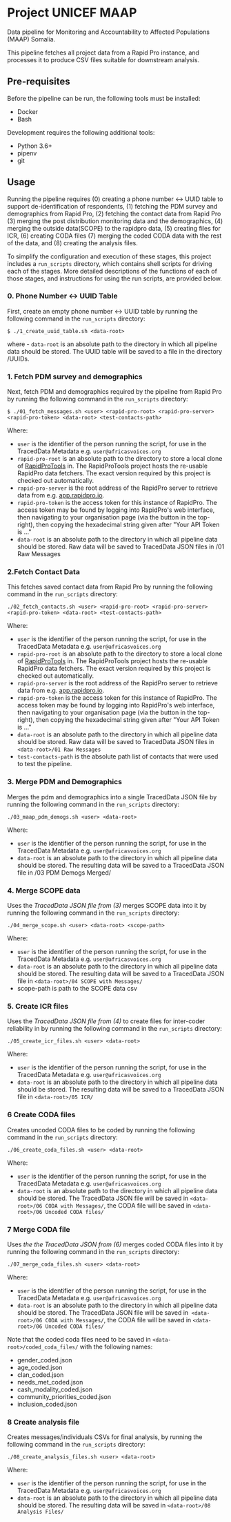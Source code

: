 # Project UNICEF MAAP
Data pipeline for Monitoring and Accountability to Affected Populations (MAAP) Somalia.


This pipeline fetches all project data from a Rapid Pro instance, and processes it to produce CSV files suitable for downstream analysis.

## Pre-requisites
Before the pipeline can be run, the following tools must be installed:
- Docker
- Bash

Development requires the following additional tools:
- Python 3.6+
- pipenv
- git
## Usage
Running the pipeline requires (0) creating a phone number <-> UUID table to support de-identification of respondents, (1) fetching the PDM survey and demographics from Rapid Pro, (2) fetching the contact data from Rapid Pro (3) merging the post distribution monitoring data and the demographics, (4) merging the outside data(SCOPE) to the rapidpro data, (5) creating files for ICR, (6) creating CODA files (7) merging the coded CODA data with the rest of the data, and (8) creating the analysis files.

To simplify the configuration and execution of these stages, this project includes a `run_scripts` directory, which contains shell scripts for driving each of the stages. More detailed descriptions of the functions of each of those stages, and instructions for using the run scripts, are provided below.

### 0. Phone Number <-> UUID Table
First, create an empty phone number <-> UUID table by running the following command in the `run_scripts` directory:
```
$ ./1_create_uuid_table.sh <data-root> 
```

where - `data-root` is an absolute path to the directory in which all pipeline data should be stored. The UUID table will be saved to a file in the directory <data-root>/UUIDs.

### 1. Fetch PDM survey and demographics
Next, fetch PDM and demographics required by the pipeline from Rapid Pro by running the following command in the `run_scripts` directory:
```
$ ./01_fetch_messages.sh <user> <rapid-pro-root> <rapid-pro-server> 
<rapid-pro-token> <data-root> <test-contacts-path>
```

Where:
- `user` is the identifier of the person running the script, for use in the TracedData Metadata e.g. `user@africasvoices.org`
- `rapid-pro-root` is an absolute path to the directory to store a local clone of [RapidProTools](https://github.com/AfricasVoices/RapidProTools) in. The RapidProTools project hosts the re-usable RapidPro data fetchers. The exact version required by this project is checked out automatically.
- `rapid-pro-server` is the root address of the RapidPro server to retrieve data from e.g. [app.rapidpro.io](https://app.rapidpro.io).
- `rapid-pro-token` is the access token for this instance of RapidPro. The access token may be found by logging into RapidPro's web interface, then navigating to your organisation page (via the button in the top-right), then copying the hexadecimal string given after "Your API Token is ..."
- `data-root` is an absolute path to the directory in which all pipeline data should be stored. Raw data will be saved to TracedData JSON files in <data-root>/01 Raw Messages

### 2.Fetch Contact Data
This fetches saved contact data from Rapid Pro by running the following command in the `run_scripts` directory:
```
./02_fetch_contacts.sh <user> <rapid-pro-root> <rapid-pro-server> <rapid-pro-token> <data-root> <test-contacts-path>
```

Where:
- `user` is the identifier of the person running the script, for use in the TracedData Metadata e.g. `user@africasvoices.org`
- `rapid-pro-root` is an absolute path to the directory to store a local clone of [RapidProTools](https://github.com/AfricasVoices/RapidProTools) in. The RapidProTools project hosts the re-usable RapidPro data fetchers. The exact version required by this project is checked out automatically.
 - `rapid-pro-server` is the root address of the RapidPro server to retrieve data from e.g. [app.rapidpro.io]( https://app.rapidpro.io).
- `rapid-pro-token` is the access token for this instance of RapidPro. The access token may be found by logging into RapidPro's web interface, then navigating to your organisation page (via the button in the top-right), then copying the hexadecimal string given after "Your API Token is ..."
- `data-root` is an absolute path to the directory in which all pipeline data should be stored. Raw data will be saved to TracedData JSON files in `<data-root>/01 Raw Messages`
- `test-contacts-path` is the absolute path list of contacts that were used to test the pipeline.

### 3. Merge PDM and Demographics
Merges the pdm and demographics into a single TracedData JSON file by running the following command in the `run_scripts` directory:
```
./03_maap_pdm_demogs.sh <user> <data-root>
```

Where:
- `user` is the identifier of the person running the script, for use in the TracedData Metadata e.g. `user@africasvoices.org`
- `data-root` is an absolute path to the directory in which all pipeline data should be stored. The resulting data will be saved to a TracedData JSON file in <data-root>/03 PDM Demogs Merged/

### 4. Merge SCOPE data
Uses the *TracedData JSON file from (3)* merges SCOPE data into it by running the following command in the `run_scripts` directory: 
```
./04_merge_scope.sh <user> <data-root> <scope-path>
```

Where:
- `user` is the identifier of the person running the script, for use in the TracedData Metadata e.g. `user@africasvoices.org`
- `data-root` is an absolute path to the directory in which all pipeline data should be stored. The resulting data will be saved to a TracedData JSON file in `<data-root>/04 SCOPE with Messages/`
- scope-path is path to the SCOPE data csv

### 5. Create ICR files
Uses the *TracedData JSON file from (4)* to create files for inter-coder reliability in by running the following command in the `run_scripts` directory: 
```
./05_create_icr_files.sh <user> <data-root>
```

Where:
- `user` is the identifier of the person running the script, for use in the TracedData Metadata e.g. `user@africasvoices.org`
- `data-root` is an absolute path to the directory in which all pipeline data should be stored. The resulting data will be saved to a TracedData JSON file in `<data-root>/05 ICR/`

### 6 Create CODA files
Creates uncoded CODA files to be coded by running the following command in the `run_scripts` directory:
```
./06_create_coda_files.sh <user> <data-root>
```

Where:
- `user` is the identifier of the person running the script, for use in the TracedData Metadata e.g. `user@africasvoices.org`
- `data-root` is an absolute path to the directory in which all pipeline data should be stored. The TracedData JSON file will be saved in `<data-root>/06 CODA with Messages/`, the CODA file will be saved in `<data-root>/06 Uncoded CODA files/`

### 7 Merge CODA file
Uses *the the TracedData JSON from (6)* merges coded CODA files into it by running the following command in the `run_scripts` directory:
```
./07_merge_coda_files.sh <user> <data-root>
```

Where:
- `user` is the identifier of the person running the script, for use in the TracedData Metadata e.g. `user@africasvoices.org`
- `data-root` is an absolute path to the directory in which all pipeline data should be stored. The TracedData JSON file will be saved in` <data-root>/06 CODA with Messages/`, the CODA file will be saved in `<data-root>/06 Uncoded CODA files/`

Note that the coded coda files need to be saved in `<data-root>/coded_coda_files/` with the following names:
- gender_coded.json
- age_coded.json
- clan_coded.json
- needs_met_coded.json
- cash_modality_coded.json
- community_priorities_coded.json
- inclusion_coded.json

### 8 Create analysis file
Creates messages/individuals CSVs for final analysis, by running the following command in the `run_scripts` directory:
```
./08_create_analysis_files.sh <user> <data-root>
```
Where:

- `user` is the identifier of the person running the script, for use in the TracedData Metadata e.g. `user@africasvoices.org`
- `data-root` is an absolute path to the directory in which all pipeline data should be stored. The resulting data will be saved in `<data-root>/08 Analysis Files/`


